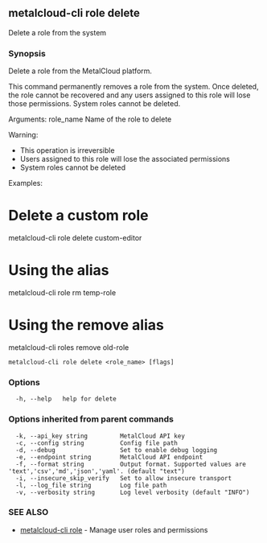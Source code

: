 ## metalcloud-cli role delete

Delete a role from the system

### Synopsis

Delete a role from the MetalCloud platform.

This command permanently removes a role from the system. Once deleted, the role
cannot be recovered and any users assigned to this role will lose those permissions.
System roles cannot be deleted.

Arguments:
  role_name    Name of the role to delete

Warning:
  - This operation is irreversible
  - Users assigned to this role will lose the associated permissions
  - System roles cannot be deleted

Examples:
  # Delete a custom role
  metalcloud-cli role delete custom-editor

  # Using the alias
  metalcloud-cli role rm temp-role

  # Using the remove alias
  metalcloud-cli roles remove old-role

```
metalcloud-cli role delete <role_name> [flags]
```

### Options

```
  -h, --help   help for delete
```

### Options inherited from parent commands

```
  -k, --api_key string         MetalCloud API key
  -c, --config string          Config file path
  -d, --debug                  Set to enable debug logging
  -e, --endpoint string        MetalCloud API endpoint
  -f, --format string          Output format. Supported values are 'text','csv','md','json','yaml'. (default "text")
  -i, --insecure_skip_verify   Set to allow insecure transport
  -l, --log_file string        Log file path
  -v, --verbosity string       Log level verbosity (default "INFO")
```

### SEE ALSO

* [metalcloud-cli role](metalcloud-cli_role.md)	 - Manage user roles and permissions

